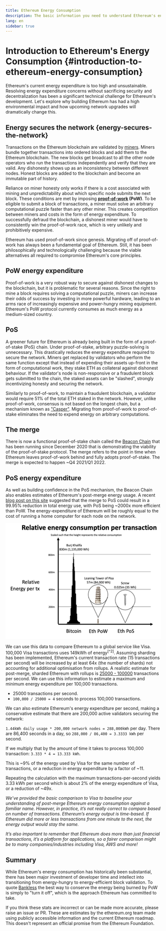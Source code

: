 ```yaml
---
title: Ethereum Energy Consumption
description: The basic information you need to understand Ethereum's energy consumption.
lang: en
sidebar: true
---
```


# Introduction to Ethereum's Energy Consumption {#introduction-to-ethereum-energy-consumption}

Ethereum's current energy expenditure is too high and unsustainable. Resolving energy expenditure concerns without sacrificing security and decentralization has been a significant technical challenge for Ethereum's development. Let's explore why building Ethereum has had a high environmental impact and how upcoming network upgrades will dramatically change this.

## Energy secures the network {energy-secures-the-network}

Transactions on the Ethereum blockchain are validated by [miners](/developers/docs/consensus-mechanisms/pow/mining). Miners bundle together transactions into ordered blocks and add them to the Ethereum blockchain. The new blocks get broadcast to all the other node operators who run the transactions independently and verify that they are valid. Any dishonesty shows up as an inconsistency between different nodes. Honest blocks are added to the blockchain and become an immutable part of history.

Reliance on miner honesty only works if there is a cost associated with mining and unpredictability about which specific node submits the next block. These conditions are met by imposing **[proof-of-work](/developers/docs/consensus-mechanisms/pow/) (PoW)**. To be eligible to submit a block of transactions, a miner must solve an arbitrary computational puzzle faster than any other miner. This creates competition between miners and costs in the form of energy expenditure. To successfully defraud the blockchain, a dishonest miner would have to consistently win the proof-of-work race, which is very unlikely and prohibitively expensive. 

Ethereum has used proof-of-work since genesis. Migrating off of proof-of-work has always been a fundamental goal of Ethereum. Still, it has been philosophically and technologically challenging because the viable alternatives all required to compromise Ethereum's core principles.

## PoW energy expenditure

Proof-of-work is a very robust way to secure against dishonest changes to the blockchain, but it is problematic for several reasons. Since the right to mine a block requires solving a computational puzzle, miners can increase their odds of success by investing in more powerful hardware, leading to an arms race of increasingly expensive and power-hungry mining equipment. Ethereum's PoW protocol currently consumes as much energy as a medium-sized country.

## PoS

A greener future for Ethereum is already being built in the form of a proof-of-stake (PoS) chain. Under proof-of-stake, arbitrary puzzle-solving is unnecessary. This drastically reduces the energy expenditure required to secure the network. Miners get replaced by validators who perform the same function except that instead of expending their assets up-front in the form of computational work, they stake ETH as collateral against dishonest behaviour. If the validator's node is non-responsive or a fraudulent block gets submitted to the chain, the staked assets can be "slashed", strongly incentivizing honesty and securing the network.

Similarly to proof-of-work, to maintain a fraudulent blockchain, a validator would require 51% of the total ETH staked in the network. However, unlike proof-of-work, consensus is not based on the longest chain, but a mechanism known as ["Casper"](https://arxiv.org/abs/1710.09437). Migrating from proof-of-work to proof-of-stake eliminates the need to expend energy on arbitrary computations.

## The merge

There is now a functional proof-of-stake chain called the [Beacon Chain]("https://ethereum.org/en/eth2/beacon-chain/") that has been running since December 2020 that is demonstrating the viability of the proof-of-stake protocol. The merge refers to the point in time when Ethereum leaves proof-of-work behind and fully adopts proof-of-stake. The merge is expected to happen ~Q4 2021/Q1 2022.

## PoS energy expenditure

As well as building confidence in the PoS mechanism, the Beacon Chain also enables estimates of Ethereum's post-merge energy usage. A recent [blog post on this site](https://blog.ethereum.org/2021/05/18/country-power-no-more/) suggested that the merge to PoS could result in a 99.95% reduction in total energy use, with PoS being ~2000x more efficient than PoW. The energy-expenditure of Ethereum will be roughly equal to the cost of running a home computer for each node on the network.

![image](energy_use_per_transaction.png)

We can use this data to compare Ethereum to a global service like Visa. 100,000 Visa transactions uses 149kWh of energy<sup>[^2]</sup>. Assuming sharding has been implemented, Ethereum's current transaction rate (15 transactions per second) will be increased by at least 64x (the number of shards) not accounting for additional optimisation from rollups. A realistic estimate for post-merge, sharded Ethereum with rollups is [25000 - 100000](https://twitter.com/VitalikButerin/status/1312905884549300224?ref_src=twsrc%5Etfw%7Ctwcamp%5Etweetembed%7Ctwterm%5E1312905886327664640%7Ctwgr%5E%7Ctwcon%5Es2_&ref_url=https%3A%2F%2Fwww.coinspeaker.com%2Fvitalik-buterin-ethereum-layer-2%2F) transactions per second. We can use this information to estimate a maximum and minimum energy expenditure per 100,000 transactions.

- 25000 transactions per second.
- `100,000 / 25000 = 4` seconds to process 100,000 transactions.

We can also estimate Ethereum's energy expenditure per second, making a conservative estimate that there are 200,000 active validators securing the network:

`1.44kWh daily usage * 200,000 network nodes = 288,000kWh` per day.
There are 86,400 seconds in a day, so `288,000 / 86,400 = 3.3333 kWh` per second.

If we multiply that by the amount of time it takes to process 100,000 transaction: `3.333 * 4 = 13.333 kWh`.

This is ~9% of the energy used by Visa for the same number of transactions, or a reduction in energy expenditure by a factor of ~11.

Repeating the calculation with the maximum transactions-per-second yields 3.33 kWh per second which is about 2% of the energy expenditure of Visa, or a reduction of ~49x.

_We’ve provided the basic comparison to Visa to baseline your understanding of post-merge Ethereum energy consumption against a familiar name. However, in practice, it’s not really correct to compare based on number of transactions. Ethereum’s energy output is time-based. If Ethereum did more or less transactions from one minute to the next, the energy output would stay the same._

_It’s also important to remember that Ethereum does more than just financial transactions, it’s a platform for applications, so a fairer comparison might be to many companies/industries including Visa, AWS and more!_

## Summary

While Ethereum's energy consumption has historically been substantial, there has been major investment of developer time and intellect into transitioning from energy-hungry to energy-efficient block validation. To quote [Bankless](http://podcast.banklesshq.com/) the best way to conserve the energy being burned by PoW is simply to "turn it off", which is the approach Ethereum has committed to take.

<InfoBanner emoji=":evergreen_tree:">
  If you think these stats are incorrect or can be made more accurate, please raise an issue or PR. These are estimates by the ethereum.org team made using publicly accessible information and the current Ethereum roadmap. This doesn't represent an official promise from the Ethereum Foundation. 
</InfoBanner>
